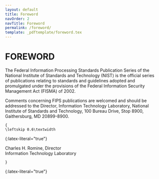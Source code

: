 ```yaml
---
layout: default
title: Foreword
navOrder: 2
navTitle: Foreword
permalink: /foreword/
template: _pdftemplate/foreword.tex
---
```


# FOREWORD

The Federal Information Processing Standards Publication Series of the National Institute of Standards and Technology (NIST) is the official series of publications relating to standards and guidelines adopted and promulgated under the provisions of the Federal Information Security Management Act (FISMA) of 2002. 

Comments concerning FIPS publications are welcomed and should be addressed to the Director, Information Technology Laboratory, National Institute of Standards and Technology, 100 Bureau Drive, Stop 8900, Gaithersburg, MD 20899-8900. 

~~~
{
\leftskip 0.6\textwidth
~~~
{:latex-literal="true"}

Charles H. Romine, Director  
Information Technology Laboratory

~~~
}
~~~
{:latex-literal="true"}
